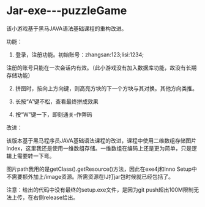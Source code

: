 # Jar-exe---puzzleGame

该小游戏基于黑马JAVA语法基础课程的重构改进。

功能：

1. 登录，注册功能。初始账号：zhangsan:123;lisi:1234;

注册的账号只能在一次会话内有效。（此小游戏没有加入数据库功能，故没有长期存储功能）

2. 拼图时，按向上方向键，则高亮方块的下一个方块与其对换。其他方向类推。

3. 长按“A”键不松，查看最终拼成效果

4. 按“W”键一下，即刻通关-作弊码

改进：

该版本基于黑马程序员JAVA基础语法课程的改进，课程中使用二维数组存储图片Index，这里我还是使用一维数组存储。一维数组在编码上还是更为简单，只是逻辑上需要转一下弯。

图片path我用的是getClass().getResource()方法，因此在exe4j和Inno Setup中不需要额外加上/image资源。所需资源在IJ打jar包时候就已经包括了。

注意：给出的代码中没有最终的setup.exe文件，是因为git push超出100M限制无法上传，在右侧release给出。
